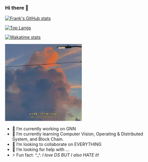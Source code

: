 ### Hi there 👋

<!--
**frankling2020/frankling2020** is a ✨ _special_ ✨ repository because its `README.md` (this file) appears on your GitHub profile.

Here are some ideas to get you started:

- 🔭 I’m currently working on ...
- 🌱 I’m currently learning ...
- 👯 I’m looking to collaborate on ...
- 🤔 I’m looking for help with ...
- 💬 Ask me about ...
- 📫 How to reach me: ...
- 😄 Pronouns: ...
- ⚡ Fun fact: ...
-->


[![Frank's GitHub stats](https://github-readme-stats-peach-two.vercel.app/api?username=frankling2020&show_icons=true&theme=onedark)](https://github.com/anuraghazra/github-readme-stats)

[![Top Langs](https://github-readme-stats-peach-two.vercel.app/api/top-langs/?username=frankling2020&langs_count=6&layout=compact&theme=onedark)](https://github.com/anuraghazra/github-readme-stats)

[![Wakatime stats](https://github-readme-stats.vercel.app/api/wakatime?username=frankling2020&layout=compact&theme=onedark)](https://github.com/anuraghazra/github-readme-stats)

<img src="daze.png" width = 50% height = 50% />

- 🔭 I’m currently working on GNN
- 🌱 I’m currently learning Computer Vision, Operating & Distributed System, and Block Chain.
- 👯 I’m looking to collaborate on EVERYTHING
- 🤔 I’m looking for help with ...
- ⚡ Fun fact: ^_^. *I love DS BUT I also HATE it!* 







